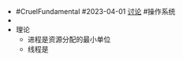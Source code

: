 - #CruelFundamental #2023-04-01 [讨论](https://github.com/CYZH1307/CruelFundamental/tree/main/homework/202304/01) #操作系统
-
- 理论
	- 进程是资源分配的最小单位
	- 线程是